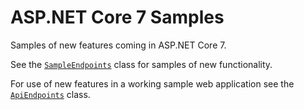 # ASP.NET Core 7 Samples

Samples of new features coming in ASP.NET Core 7.

See the [`SampleEndpoints`](https://github.com/martincostello/aspnet-core-7-samples/blob/main/src/TodoApp/SampleEndpoints.cs#L70) class for samples of new functionality.

For use of new features in a working sample web application see the [`ApiEndpoints`](https://github.com/martincostello/aspnet-core-7-samples/blob/main/src/TodoApp/ApiEndpoints.cs#L61) class.
